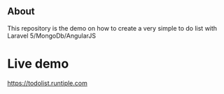 ## About
This repository is the demo on how to create a very simple to do list with Laravel 5/MongoDb/AngularJS
# Live demo
https://todolist.runtiple.com
